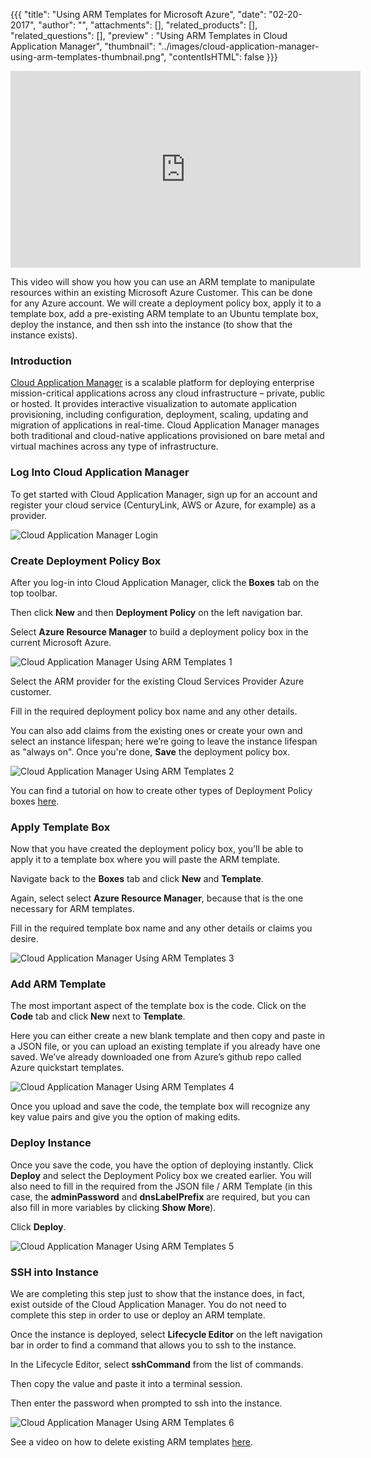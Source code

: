 {{{
  "title": "Using ARM Templates for Microsoft Azure",
  "date": "02-20-2017",
  "author": "",
  "attachments": [],
  "related_products": [],
  "related_questions": [],
  "preview" : "Using ARM Templates in Cloud Application Manager",
  "thumbnail": "../images/cloud-application-manager-using-arm-templates-thumbnail.png",
  "contentIsHTML": false
}}}

<div class="no-pdf">
<iframe width="560" height="315" src="https://player.vimeo.com/video/204244008" frameborder="0" allowfullscreen></iframe>

This video will show you how you can use an ARM template to manipulate resources within an existing Microsoft Azure Customer. This can be done for any Azure account. We will create a deployment policy box, apply it to a template box, add a pre-existing ARM template to an Ubuntu template box, deploy the instance, and then ssh into the instance (to show that the instance exists).
</div>

### Introduction

[Cloud Application Manager](https://www.ctl.io/cloud-application-manager/) is a scalable platform for deploying enterprise mission-critical applications across any cloud infrastructure &ndash; private, public or hosted. It provides interactive visualization to automate application provisioning, including configuration, deployment, scaling, updating and migration of applications in real-time. Cloud Application Manager manages both traditional and cloud-native applications provisioned on bare metal and virtual machines across any type of infrastructure.

### Log Into Cloud Application Manager

To get started with Cloud Application Manager, sign up for an account and register your cloud service (CenturyLink, AWS or Azure, for example) as a provider.

![Cloud Application Manager Login](../images/cloud-application-manager-dashboard.png)

### Create Deployment Policy Box

After you log-in into Cloud Application Manager, click the **Boxes** tab on the top toolbar.

Then click **New** and then **Deployment Policy** on the left navigation bar.

Select **Azure Resource Manager** to build a deployment policy box in the current Microsoft Azure.

![Cloud Application Manager Using ARM Templates 1](../images/cloud-application-manager-using-arm-templates-1.png)

Select the ARM provider for the existing Cloud Services Provider Azure customer.

Fill in the required deployment policy box name and any other details.

You can also add claims from the existing ones or create your own and select an instance lifespan; here we’re going to leave the instance lifespan as "always on". Once you're done, **Save** the deployment policy box.

![Cloud Application Manager Using ARM Templates 2](../images/cloud-application-manager-using-arm-templates-2.png)

You can find a tutorial on how to create other types of Deployment Policy boxes [here]().

### Apply Template Box

Now that you have created the deployment policy box, you’ll be able to apply it to a template box where you will paste the ARM template.

Navigate back to the **Boxes** tab and click **New** and **Template**.

Again, select select **Azure Resource Manager**, because that is the one necessary for ARM templates.

Fill in the required template box name and any other details or claims you desire.

![Cloud Application Manager Using ARM Templates 3](../images/cloud-application-manager-using-arm-templates-3.png)

### Add ARM Template

The most important aspect of the template box is the code. Click on the **Code** tab and click **New** next to **Template**.

Here you can either create a new blank template and then copy and paste in a JSON file, or you can upload an existing template if you already have one saved. We’ve already downloaded one from Azure’s github repo called Azure quickstart templates.

![Cloud Application Manager Using ARM Templates 4](../images/cloud-application-manager-using-arm-templates-4.png)

Once you upload and save the code, the template box will recognize any key value pairs and give you the option of making edits.

### Deploy Instance

Once you save the code, you have the option of deploying instantly. Click **Deploy** and select the Deployment Policy box we created earlier. You will also need to fill in the required from the JSON file / ARM Template (in this case, the **adminPassword** and **dnsLabelPrefix** are required, but you can also fill in more variables by clicking **Show More**).

Click **Deploy**.

![Cloud Application Manager Using ARM Templates 5](../images/cloud-application-manager-using-arm-templates-5.png)

### SSH into Instance

We are completing this step just to show that the instance does, in fact, exist outside of the Cloud Application Manager. You do not need to complete this step in order to use or deploy an ARM template.

Once the instance is deployed, select **Lifecycle Editor** on the left navigation bar in order to find a command that allows you to ssh to the instance.

In the Lifecycle Editor, select **sshCommand** from the list of commands.

Then copy the value and paste it into a terminal session.

Then enter the password when prompted to ssh into the instance.

![Cloud Application Manager Using ARM Templates 6](../images/cloud-application-manager-using-arm-templates-6.png)

See a video on how to delete existing ARM templates [here](https://www.ctl.io/knowledge-base/cloud-application-manager/deploying-anywhere/deleting-arm-templates-cloud-application-manager/).
